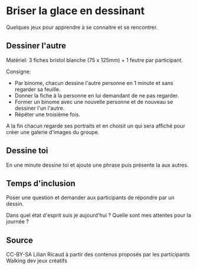 <!--

---
title: Briser la glace en dessinant 
description: Quelques jeux pour apprendre à se connaitre et se rencontrer
image_url:
licence: CC-BY-SA 
---

-->

# Briser la glace en dessinant 

Quelques jeux pour apprendre à se connaitre et se rencontrer.

## Dessiner l'autre

Matériel: 3 fiches bristol blanche (75 x 125mm) + 1 feutre par participant.

Consigne: 
- Par binome, chacun dessine l'autre personne en 1 minute et sans regarder sa feuille. 
- Donner la fiche à la personne en lui demandant de ne pas regarder. 
- Former un binome avec une nouvelle personne et de nouveau se dessiner l'un l'autre.
- Répéter une troisième fois.

A la fin chacun regarde ses portraits et en choisit un qui sera affiché pour créer une galerie d'images du groupe.

## Dessine toi

En une minute dessine toi et ajoute une phrase puis présente la aux autres.

## Temps d'inclusion

Poser une question et demander aux participants de répondre par un dessin.

Dans quel état d'esprit suis je aujourd'hui ? Quelle sont mes attentes pour la journée ?

## Source

CC-BY-SA Lilian Ricaud à partir des contenus proposés par les participants Walking dev jeux créatifs
